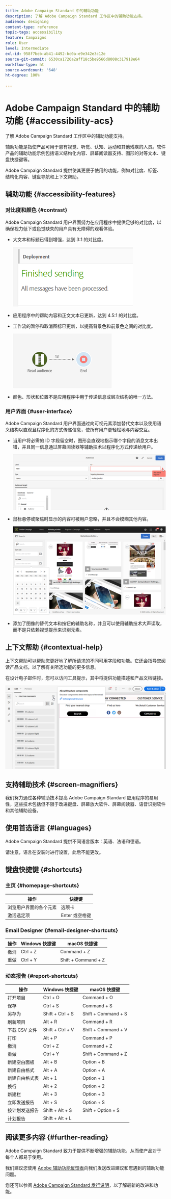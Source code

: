 ```yaml
---
title: Adobe Campaign Standard 中的辅助功能
description: 了解 Adobe Campaign Standard 工作区中的辅助功能支持。
audience: designing
content-type: reference
topic-tags: accessibility
feature: Campaigns
role: User
level: Intermediate
exl-id: 958f7beb-ab41-4492-bc0a-e9e342e3c12e
source-git-commit: 6530ca1726a2aff18c5be9566d8008c317918e64
workflow-type: ht
source-wordcount: '648'
ht-degree: 100%

---
```


# Adobe Campaign Standard 中的辅助功能 {#accessibility-acs}

了解 Adobe Campaign Standard 工作区中的辅助功能支持。

辅助功能是指使产品可用于患有视觉、听觉、认知、运动和其他残疾的人员。软件产品的辅助功能示例包括语义结构化内容、屏幕阅读器支持、图形的对等文本、键盘快捷键等。

Adobe Campaign Standard 提供使其更便于使用的功能，例如对比度、标签、结构化内容、键盘导航和上下文帮助。

## 辅助功能 {#accessibility-features}

### 对比度和颜色 {#contrast}

Adobe Campaign Standard 用户界面努力在应用程序中提供足够的对比度，以确保视力低下或色觉缺失的用户具有无障碍的观看体验。

* 大文本和标题已得到增强，达到 3:1 的对比度。

   ![](assets/accessibility_2.png)

* 应用程序中的帮助内容和正文文本已更新，达到 4.5:1 的对比度。

* 工作流的暂停和取消图标已更新，以提高背景色和前景色之间的对比度。

   ![](assets/accessibility_1.png)

* 颜色、形状和位置不是应用程序中用于传递信息或层次结构的唯一方法。

### 用户界面 {#user-interface}

Adobe Campaign Standard 用户界面通过向可视元素添加替代文本以及使用语义结构以直观且程序化的方式传递信息，使所有用户更轻松地与内容交互。

* 当用户将必需的 ID 字段留空时，图形会直观地指示哪个字段的消息文本出错，并且同一信息通过屏幕阅读器等辅助技术以程序化方式传递给用户。

   ![](assets/accessibility_3.png)

* 鼠标悬停或聚焦时显示的内容可被用户忽略，并且不会模糊其他内容。

   ![](assets/accessibility_4.png)

* 添加了图像的替代文本和按钮的辅助名称，并且可以使用辅助技术大声读取，而不是只依赖视觉提示来识别元素。

<!--
### Create responsive resize for multiple devices {#resize-devices}

When designing for multiple devices and platforms, it's important to create a seamless experience for screen sizes across mobile and desktop resolutions.

Adobe Campaign Standard allows you to design and test emails and push notifications on different devices such as: iPhone, Android devices, iPad, Android tablet and desktop.

![](assets/accessibility_6.png)
-->

## 上下文帮助 {#contextual-help}

上下文帮助可以帮助您更好地了解所请求的不同可用字段和功能。它还会指导您阅读产品文档，以了解有关所选功能的更多信息。

在设计电子邮件时，您可以访问工具提示，其中将提供功能描述和产品文档链接。

![](assets/accessibility_7.png)

## 支持辅助技术 {#screen-magnifiers}

我们努力通过各种辅助技术提高 Adobe Campaign Standard 应用程序的易用性，这些技术包括但不限于改进键盘、屏幕放大软件、屏幕阅读器、语音识别软件和其他辅助设备。

## 使用首选语言 {#languages}

Adobe Campaign Standard 提供不同语言版本：英语、法语和德语。

请注意，语言在安装时进行设置，此后不能更改。

## 键盘快捷键 {#shortcuts}

### 主页 {#homepage-shortcuts}

| 操作 | 快捷键 |
| --- | --- |
| 浏览用户界面的各个元素 | 选项卡 |
| 激活选定项 | Enter 或空格键 |

### Email Designer {#email-designer-shortcuts}

| 操作 | Windows 快捷键 | macOS 快捷键 |
| --- | --- | --- |
| 撤消 | Ctrl + Z | Command + Z |
| 重做 | Ctrl + Y | Shift + Command + Z |

### 动态报告 {#report-shortcuts}

| 操作 | Windows 快捷键 | macOS 快捷键 |
| --- | --- | --- |
| 打开项目 | Ctrl + O | Command + O |
| 保存 | Ctrl + S | Command + S |
| 另存为 | Shift + Ctrl + S | Shift + Command + S |
| 刷新项目 | Alt + R | Command + R |
| 下载 CSV 文件 | Shift + Ctrl + V | Shift + Command + V |
| 打印 | Alt + P | Command + P |
| 撤消 | Ctrl + Z | Command + Z |
| 重做 | Ctrl + Y | Shift + Command + Z |
| 新建空白面板 | Alt + B | Option + B |
| 新建自由格式 | Alt + A | Option + A |
| 新建自由格式表 | Alt + 1 | Option + 1 |
| 换行 | Alt + 2 | Option + 2 |
| 新建栏 | Alt + 3 | Option + 3 |
| 立即发送报告 | Alt + S | Option + S |
| 按计划发送报告 | Shift + Alt + S | Shift + Option + S |
| 计划报告 | Shift + Alt + L | <!-- Should be 'Shift + Option + L ' but does not work on Mac --> |

## 阅读更多内容 {#further-reading}

Adobe Campaign Standard 致力于提供不断增强的辅助功能，从而使产品对于每个人都易于使用。

我们建议您使用 [Adobe 辅助功能反馈表](https://www.adobe.com/accessibility/feedback.html)向我们发送改进建议和您遇到的辅助功能问题。

您还可以参阅 [Adobe Campaign Standard 发行说明](https://experienceleague.adobe.com/docs/campaign-standard/using/release-notes/release-notes.html?lang=zh-Hans#release-notes)，以了解最新的改进和功能。
